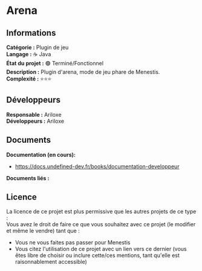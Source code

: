 # Arena

## Informations

**Catégorie :** Plugin de jeu  
**Langage :** ☕ Java  
**État du projet :** 🟢 Terminé/Fonctionnel  
**Description :** Plugin d'arena, mode de jeu phare de Menestis.  
**Complexité :**  ⭐⭐⭐

## Développeurs

**Responsable :** Ariloxe  
**Développeurs :** Ariloxe  

## Documents

**Documentation (en cours):** 
- https://docs.undefined-dev.fr/books/documentation-developpeur

**Documents liés :**  

## Licence

La licence de ce projet est plus permissive que les autres projets de ce type :  
Vous avez le droit de faire ce que vous souhaitez avec ce projet (le modifier et même le vendre) tant que : 
- Vous ne vous faites pas passer pour Menestis
- Vous citez l'utilisation de ce projet avec un lien vers ce dernier (vous êtes libre de choisir ou inclure cette/ces mentions, tant qu'elle est raisonnablement accessible)

